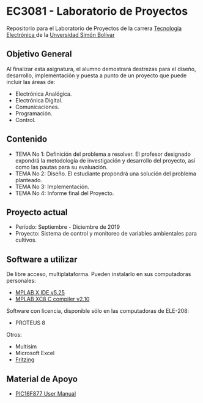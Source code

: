 # EC3081 - Laboratorio de Proyectos 
Repositorio para el Laboratorio de Proyectos de la carrera [Tecnología Electrónica ](https://www.ie.coord.usb.ve/) de la [Unversidad Simón Bolívar](https://www.usb.ve/)

## Objetivo General
Al finalizar esta asignatura, el alumno demostrará destrezas para el diseño, desarrollo, implementación y puesta a punto de un proyecto que puede incluir las áreas de:
- Electrónica Analógica.
- Electrónica Digital. 
- Comunicaciones. 
- Programación.
- Control.

## Contenido
* TEMA No 1: Definición del problema a resolver. El profesor designado expondrá la metodología de investigación y desarrollo del proyecto, así como las pautas para su evaluación.
* TEMA No 2: Diseño. El estudiante propondrá una solución del problema planteado.
* TEMA No 3: Implementación.
* TEMA No 4: Informe final del Proyecto.

## Proyecto actual

* Período: Septiembre - Diciembre de 2019
* Proyecto: Sistema de control y monitoreo de variables ambientales para cultivos.
## Software a utilizar
De libre acceso, multiplataforma. Pueden instalarlo en sus computadoras personales:
* [MPLAB X IDE v5.25](https://www.microchip.com/mplab/mplab-x-ide)
* [MPLAB XC8 C compiler v2.10](https://www.microchip.com/mplab/compilers)

Software con licencia, disponible sólo en las computadoras de ELE-208:
* PROTEUS 8

Otros:
* Multisim
* Microsoft Excel
* [Fritzing](https://fritzing.org/home/)
## Material de Apoyo
* [PIC16F877 User Manual](http://ww1.microchip.com/downloads/en/DeviceDoc/30292D.pdf)
